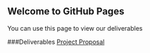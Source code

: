## Welcome to GitHub Pages
You can use this page to view our deliverables

###Deliverables
<a href="file:///C:/Users/proteampc/Downloads/CS353-Proposal_1.pdf" target="_top">Project Proposal</a>

